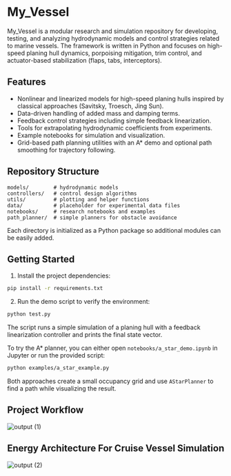 # My_Vessel

My_Vessel is a modular research and simulation repository for developing,
testing, and analyzing hydrodynamic models and control strategies related to
marine vessels. The framework is written in Python and focuses on high-speed
planing hull dynamics, porpoising mitigation, trim control, and actuator-based
stabilization (flaps, tabs, interceptors).

## Features

- Nonlinear and linearized models for high-speed planing hulls inspired by
  classical approaches (Savitsky, Troesch, Jing Sun).
- Data-driven handling of added mass and damping terms.
- Feedback control strategies including simple feedback linearization.
- Tools for extrapolating hydrodynamic coefficients from experiments.
- Example notebooks for simulation and visualization.
- Grid-based path planning utilities with an A* demo and optional path
  smoothing for trajectory following.

## Repository Structure

```
models/        # hydrodynamic models
controllers/   # control design algorithms
utils/         # plotting and helper functions
data/          # placeholder for experimental data files
notebooks/     # research notebooks and examples
path_planner/  # simple planners for obstacle avoidance
```

Each directory is initialized as a Python package so additional modules can be
easily added.

## Getting Started

1. Install the project dependencies:

```bash
pip install -r requirements.txt
```

2. Run the demo script to verify the environment:

```bash
python test.py
```

The script runs a simple simulation of a planing hull with a feedback
linearization controller and prints the final state vector.

To try the A* planner, you can either open
`notebooks/a_star_demo.ipynb` in Jupyter or run the provided script:

```bash
python examples/a_star_example.py
```

Both approaches create a small occupancy grid and use
`AStarPlanner` to find a path while visualizing the result.

## Project Workflow
![output (1)](https://github.com/user-attachments/assets/887d7af9-b24a-4adf-8b18-df29376f93bf)

## Energy Architecture For Cruise Vessel Simulation
![output (2)](https://github.com/user-attachments/assets/6ba6b003-a737-4548-bcce-5edae61bc879)


